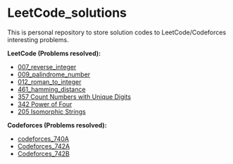 # LeetCode_solutions

This is personal repository to store solution codes to LeetCode/Codeforces interesting problems.

**LeetCode (Problems resolved):**
* [007_reverse_integer](https://leetcode.com/problems/reverse-integer/)
* [009_palindrome_number](https://leetcode.com/problems/palindrome-number/)
* [012_roman_to_integer](https://leetcode.com/problems/roman-to-integer/)
* [461_hamming_distance](https://leetcode.com/problems/hamming-distance/)
* [357 Count Numbers with Unique Digits](https://leetcode.com/problems/count-numbers-with-unique-digits/)
* [342 Power of Four](https://leetcode.com/problems/power-of-four/)
* [205 Isomorphic Strings](https://leetcode.com/problems/isomorphic-strings/)

**Codeforces (Problems resolved):**
* [codeforces_740A](http://codeforces.com/problemset/problem/740/A)
* [Codeforces_742A](http://codeforces.com/problemset/problem/742/A)
* [Codeforces_742B](http://codeforces.com/problemset/problem/742/B)
